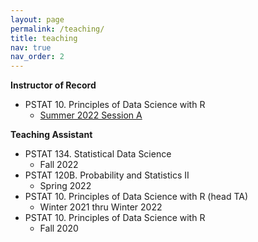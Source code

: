 ```yaml
---
layout: page
permalink: /teaching/
title: teaching
nav: true
nav_order: 2
---
```

**Instructor of Record**
- PSTAT 10. Principles of Data Science with R 
  - [Summer 2022 Session A](/pstat10/)


**Teaching Assistant**
- PSTAT 134. Statistical Data Science
  - Fall 2022
- PSTAT 120B. Probability and Statistics II
  - Spring 2022
- PSTAT 10. Principles of Data Science with R (head TA)
  - Winter 2021 thru Winter 2022
- PSTAT 10. Principles of Data Science with R 
  - Fall 2020
